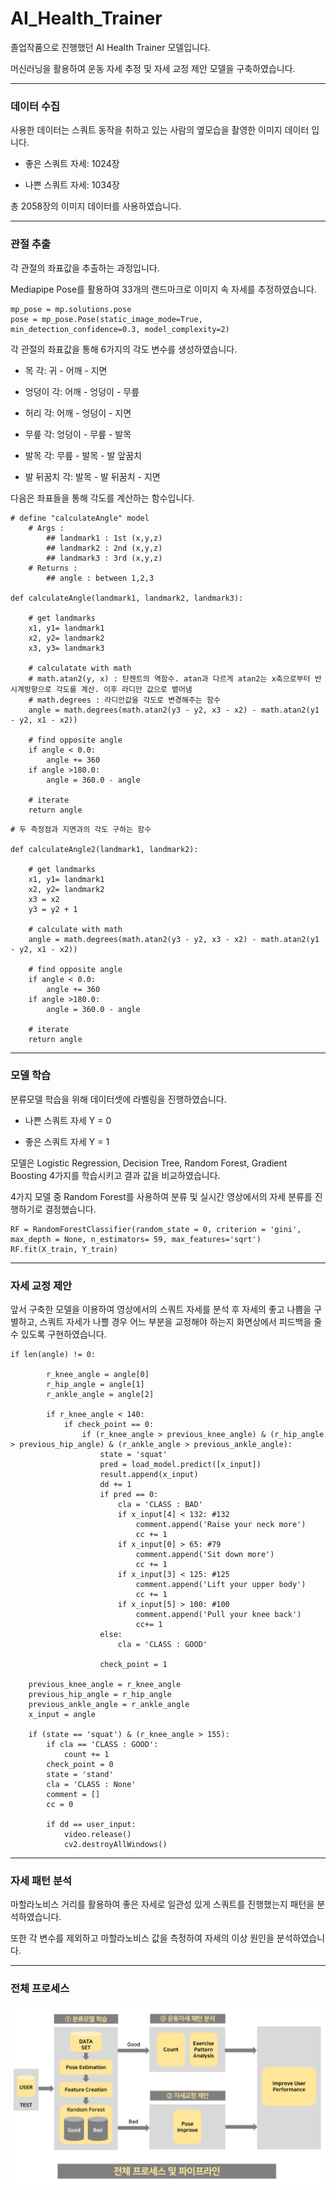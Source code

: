 # AI_Health_Trainer

졸업작품으로 진행했던 AI Health Trainer 모델입니다.

머신러닝을 활용하여 운동 자세 추정 및 자세 교정 제안 모델을 구축하였습니다.

---
### 데이터 수집

사용한 데이터는 스쿼트 동작을 취하고 있는 사람의 옆모습을 촬영한 이미지 데이터 입니다.

* 좋은 스쿼트 자세: 1024장

* 나쁜 스쿼트 자세: 1034장

총 2058장의 이미지 데이터를 사용하였습니다.

---
### 관절 추출

각 관절의 좌표값을 추출하는 과정입니다.

Mediapipe Pose를 활용하여 33개의 랜드마크로 이미지 속 자세를 추정하였습니다.

```
mp_pose = mp.solutions.pose
pose = mp_pose.Pose(static_image_mode=True, min_detection_confidence=0.3, model_complexity=2)
```

각 관절의 좌표값을 통해 6가지의 각도 변수를 생성하였습니다.

* 목 각: 귀 - 어깨 - 지면

* 엉덩이 각: 어깨 - 엉덩이 - 무릎

* 허리 각: 어깨 - 엉덩이 - 지면

* 무릎 각: 엉덩이 - 무릎 - 발목

* 발목 각: 무릎 - 발목 - 발 앞꿈치

* 발 뒤꿈치 각: 발목 - 발 뒤꿈치 - 지면

다음은 좌표들을 통해 각도를 계산하는 함수입니다.

```
# define "calculateAngle" model
    # Args :
        ## landmark1 : 1st (x,y,z)
        ## landmark2 : 2nd (x,y,z)
        ## landmark3 : 3rd (x,y,z)
    # Returns :
        ## angle : between 1,2,3
        
def calculateAngle(landmark1, landmark2, landmark3):

    # get landmarks
    x1, y1= landmark1
    x2, y2= landmark2
    x3, y3= landmark3

    # calculatate with math
    # math.atan2(y, x) : 탄젠트의 역함수. atan과 다르게 atan2는 x축으로부터 반시계방향으로 각도를 계산. 이후 라디안 값으로 뱉어냄
    # math.degrees : 라디안값을 각도로 변경해주는 함수
    angle = math.degrees(math.atan2(y3 - y2, x3 - x2) - math.atan2(y1 - y2, x1 - x2))
    
    # find opposite angle
    if angle < 0.0:
        angle += 360
    if angle >180.0:
        angle = 360.0 - angle
  
    # iterate
    return angle
```
```
# 두 측정점과 지면과의 각도 구하는 함수

def calculateAngle2(landmark1, landmark2):

    # get landmarks
    x1, y1= landmark1
    x2, y2= landmark2
    x3 = x2
    y3 = y2 + 1
    
    # calculate with math
    angle = math.degrees(math.atan2(y3 - y2, x3 - x2) - math.atan2(y1 - y2, x1 - x2))
    
    # find opposite angle
    if angle < 0.0:
        angle += 360
    if angle >180.0:
        angle = 360.0 - angle
  
    # iterate
    return angle
```
---
### 모델 학습

분류모델 학습을 위해 데이터셋에 라벨링을 진행하였습니다.

* 나쁜 스쿼트 자세 Y = 0

* 좋은 스쿼트 자세 Y = 1

모델은 Logistic Regression, Decision Tree, Random Forest, Gradient Boosting 4가지를 학습시키고 결과 값을 비교하였습니다.

4가지 모델 중 Random Forest를 사용하여 분류 및 실시간 영상에서의 자세 분류를 진행하기로 결정했습니다.

```
RF = RandomForestClassifier(random_state = 0, criterion = 'gini', max_depth = None, n_estimators= 59, max_features='sqrt')
RF.fit(X_train, Y_train)
```
---
### 자세 교정 제안

앞서 구축한 모델을 이용하여 영상에서의 스쿼트 자세를 분석 후 자세의 좋고 나쁨을 구별하고, 스쿼트 자세가 나쁠 경우 어느 부분을 교정해야 하는지 화면상에서 피드백을 줄 수 있도록 구현하였습니다.

```
if len(angle) != 0:
        
        r_knee_angle = angle[0]
        r_hip_angle = angle[1] 
        r_ankle_angle = angle[2]
        
        if r_knee_angle < 140:
            if check_point == 0:
                if (r_knee_angle > previous_knee_angle) & (r_hip_angle > previous_hip_angle) & (r_ankle_angle > previous_ankle_angle):
                    state = 'squat'
                    pred = load_model.predict([x_input])
                    result.append(x_input)
                    dd += 1
                    if pred == 0:
                        cla = 'CLASS : BAD'
                        if x_input[4] < 132: #132
                            comment.append('Raise your neck more')
                            cc += 1
                        if x_input[0] > 65: #79
                            comment.append('Sit down more')
                            cc += 1
                        if x_input[3] < 125: #125
                            comment.append('Lift your upper body')
                            cc += 1
                        if x_input[5] > 100: #100
                            comment.append('Pull your knee back')
                            cc+= 1
                    else:
                        cla = 'CLASS : GOOD' 
            
                    check_point = 1
                            
    previous_knee_angle = r_knee_angle
    previous_hip_angle = r_hip_angle
    previous_ankle_angle = r_ankle_angle
    x_input = angle
    
    if (state == 'squat') & (r_knee_angle > 155):
        if cla == 'CLASS : GOOD':
            count += 1
        check_point = 0
        state = 'stand'
        cla = 'CLASS : None'
        comment = []
        cc = 0
        
        if dd == user_input:
            video.release()
            cv2.destroyAllWindows()
```
---
### 자세 패턴 분석

마할라노비스 거리를 활용하여 좋은 자세로 일관성 있게 스쿼트를 진행했는지 패턴을 분석하였습니다.

또한 각 변수를 제외하고 마할라노비스 값을 측정하여 자세의 이상 원인을 분석하였습니다.

---
### 전체 프로세스
![process](https://github.com/2J00/AI_Health_Trainer/blob/main/process.PNG)
